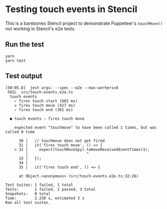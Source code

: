# Testing touch events in Stencil

This is a barebones Stencil project to demonstrate Puppeteer's
`touchMove()` not working in Stencil's e2e tests.

## Run the test

```
yarn
yarn test
```

## Test output

```
[50:05.8]  jest args: --spec --e2e --max-workers=8
 FAIL  src/touch-events.e2e.ts
  touch events
    ✓ fires touch start (602 ms)
    ✕ fires touch move (427 ms)
    ✓ fires touch end (381 ms)

  ● touch events › fires touch move

    expected event "touchmove" to have been called 1 times, but was called 0 time

      30 |   // touchmove does not get fired
      31 |   it('fires touch move', () => {
    > 32 |     expect(touchMoveSpy).toHaveReceivedEventTimes(1);
         |                          ^
      33 |   });
      34 |
      35 |   it('fires touch end', () => {

      at Object.<anonymous> (src/touch-events.e2e.ts:32:26)

Test Suites: 1 failed, 1 total
Tests:       1 failed, 2 passed, 3 total
Snapshots:   0 total
Time:        2.238 s, estimated 3 s
Ran all test suites.
```
